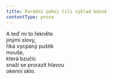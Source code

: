 ```yaml
---
title: Parádní pokoj čili výklad básně
contentType: prose
---
```


A teď mi to řekněte  
jinými slovy,  
říká vycpaný puštík  
mouše,  
která bzučíc  
snaží se prorazit hlavou  
okenní sklo.
